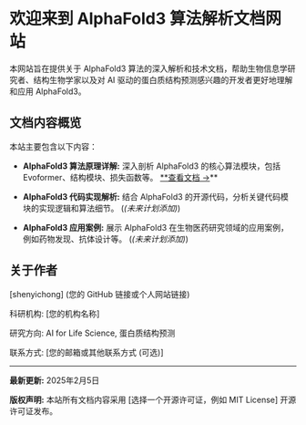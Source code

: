 # 欢迎来到 AlphaFold3 算法解析文档网站

本网站旨在提供关于 AlphaFold3 算法的深入解析和技术文档，帮助生物信息学研究者、结构生物学家以及对 AI 驱动的蛋白质结构预测感兴趣的开发者更好地理解和应用 AlphaFold3。

## 文档内容概览

本站主要包含以下内容：

*   **AlphaFold3 算法原理详解:**  深入剖析 AlphaFold3 的核心算法模块，包括 Evoformer、结构模块、损失函数等。  [**查看文档 ->](./alphafold3-analysis.md)**

*   **AlphaFold3 代码实现解析:**  结合 AlphaFold3 的开源代码，分析关键代码模块的实现逻辑和算法细节。 (*(未来计划添加)*)

*   **AlphaFold3 应用案例:**  展示 AlphaFold3 在生物医药研究领域的应用案例，例如药物发现、抗体设计等。 (*(未来计划添加)*)

## 关于作者

[shenyichong] (您的 GitHub 链接或个人网站链接)

科研机构: [您的机构名称]

研究方向: AI for Life Science, 蛋白质结构预测

联系方式: [您的邮箱或其他联系方式 (可选)]

---

**最新更新:** 2025年2月5日

**版权声明:** 本站所有文档内容采用 [选择一个开源许可证，例如 MIT License] 开源许可证发布。